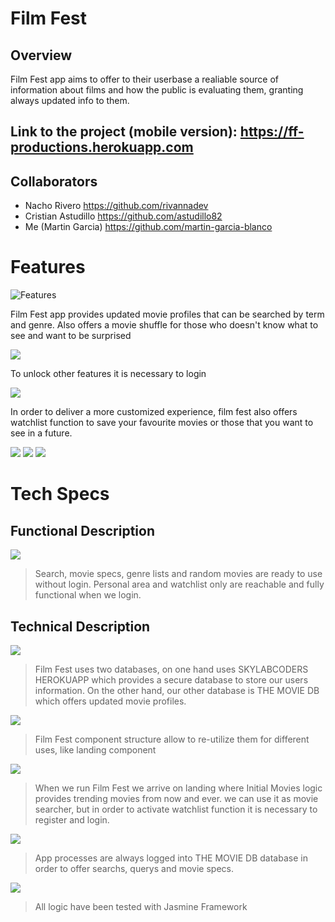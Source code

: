 # Film Fest

##  Overview

Film Fest app aims to offer to their userbase a realiable source of information about films and how the public is evaluating them, granting always updated info to them.

## Link to the project (mobile version): https://ff-productions.herokuapp.com

## Collaborators
- Nacho Rivero https://github.com/rivannadev
- Cristian Astudillo https://github.com/astudillo82
- Me (Martin Garcia) https://github.com/martin-garcia-blanco

# Features
![Features](film-fest-doc/images/screenshots/landing.png)

Film Fest app provides updated movie profiles that can be searched by term and genre. Also offers a movie shuffle for those who doesn't know what to see and want to be surprised

<img src="film-fest-doc/images/screenshots/genre-list.png"/>

To unlock other features it is necessary to login

<img src="film-fest-doc/images/screenshots/login.png"/>

In order to deliver a more customized experience, film fest also offers watchlist function to save your favourite movies or those that you want to see in a future.

<img src="film-fest-doc/images/screenshots/watchlist.png"/>
<img src="film-fest-doc/images/screenshots/personal-area.png"/>
<img src="film-fest-doc/images/screenshots/footer.png"/>

# Tech Specs

## Functional Description

<img src="film-fest-doc/images/UseCases.png"/>

>Search, movie specs, genre lists and random movies are ready to use without login. Personal area and watchlist only are reachable and fully functional when we login.

## Technical Description

<img src="film-fest-doc/images/BlockDiagram.png"/>

>Film Fest uses two databases, on one hand uses SKYLABCODERS HEROKUAPP which provides a secure database to store our users information. On the other hand, our other database is THE MOVIE DB which offers updated movie profiles.

<img src="film-fest-doc/images/Components.png"/>

>Film Fest component structure allow to re-utilize them for different uses, like landing component

<img src="film-fest-doc/images/WorkFlow.png"/>

>When we run Film Fest we arrive on landing where Initial Movies logic provides trending movies from now and ever. we can use it as movie searcher, but in order to activate watchlist function it is necessary to register and login.

<img src="film-fest-doc/images/DataModel.png"/>

>App processes are always logged into THE MOVIE DB database in order to offer searchs, querys and movie specs.

<img src="film-fest-doc/images/jasmine.png"/>

>All logic have been tested with Jasmine Framework